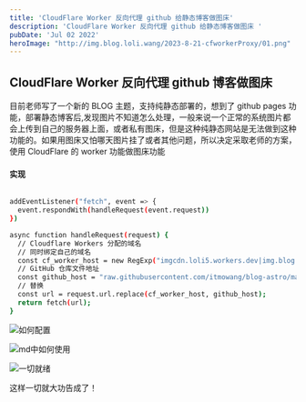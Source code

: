 ```yaml
---
title: 'CloudFlare Worker 反向代理 github 给静态博客做图床'
description: 'CloudFlare Worker 反向代理 github 给静态博客做图床 '
pubDate: 'Jul 02 2022'
heroImage: "http://img.blog.loli.wang/2023-8-21-cfworkerProxy/01.png" 
---
```


## CloudFlare Worker 反向代理 github 博客做图床

目前老师写了一个新的 BLOG 主题，支持纯静态部署的，想到了 github pages 功能，部署静态博客后,发现图片不知道怎么处理，一般来说一个正常的系统图片都会上传到自己的服务器上面，或者私有图床，但是这种纯静态网站是无法做到这种功能的。如果用图床又怕哪天图片挂了或者其他问题，所以决定采取老师的方案，使用 CloudFlare 的 worker 功能做图床功能

#### 实现

``` bash

addEventListener("fetch", event => {
  event.respondWith(handleRequest(event.request))
})

async function handleRequest(request) {
  // Cloudflare Workers 分配的域名
  // 同时绑定自己的域名
  const cf_worker_host = new RegExp("imgcdn.loli5.workers.dev|img.blog.loli.wang","g");
  // GitHub 仓库文件地址
  const github_host = "raw.githubusercontent.com/itmowang/blog-astro/main/src/content/blog/";
  // 替换
  const url = request.url.replace(cf_worker_host, github_host);
  return fetch(url);
}

```

![如何配置](http://img.blog.loli.wang/2023-8-21-cfworkerProxy/02.png)

![md中如何使用](http://img.blog.loli.wang/2023-8-21-cfworkerProxy/03.png)

![一切就绪](http://img.blog.loli.wang/2023-8-21-cfworkerProxy/04.png)


这样一切就大功告成了！


